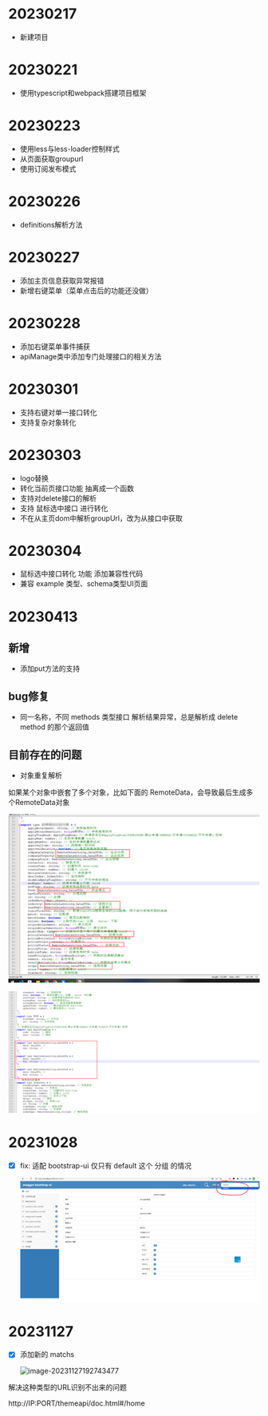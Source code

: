 # 20230217

- 新建项目

# 20230221

- 使用typescript和webpack搭建项目框架

# 20230223

- 使用less与less-loader控制样式
- 从页面获取groupurl
- 使用订阅发布模式


# 20230226

- definitions解析方法

# 20230227

- 添加主页信息获取异常报错
- 新增右键菜单（菜单点击后的功能还没做）

# 20230228

- 添加右键菜单事件捕获
- apiManage类中添加专门处理接口的相关方法

# 20230301
- 支持右键对单一接口转化
- 支持复杂对象转化

# 20230303
- logo替换
- 转化当前页接口功能 抽离成一个函数
- 支持对delete接口的解析
- 支持 鼠标选中接口 进行转化
- 不在从主页dom中解析groupUrl，改为从接口中获取

# 20230304

- 鼠标选中接口转化 功能 添加兼容性代码
- 兼容 example 类型、schema类型UI页面

# 20230413
## 新增

- 添加put方法的支持

## bug修复

- 同一名称，不同 methods 类型接口 解析结果异常，总是解析成 delete method 的那个返回值

## 目前存在的问题

- 对象重复解析

如果某个对象中嵌套了多个对象，比如下面的 RemoteData，会导致最后生成多个RemoteData对象

![image-20230413152843639](./changelog.assets/image-20230413152843639.png)

![image-20230413152911110](./changelog.assets/image-20230413152911110.png)

# 20231028

- [x] fix: 适配 bootstrap-ui 仅只有 default 这个 分组 的情况

  ![image-20231028160222652](.\changelog.assets\image-20231028160222652.png)

# 20231127

- [x] 添加新的 matchs 

  ![image-20231127192743477](F:\代码\日常收集和练习\chrome扩展\swaggerToTypescript\changelog.assets\image-20231127192743477.png)

解决这种类型的URL识别不出来的问题

http://IP:PORT/themeapi/doc.html#/home

